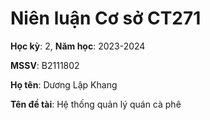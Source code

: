 # Niên luận Cơ sở CT271

**Học kỳ**: 2, **Năm học**: 2023-2024

**MSSV**: B2111802

**Họ tên**: Dương Lập Khang

**Tên đề tài**: Hệ thống quản lý quán cà phê
